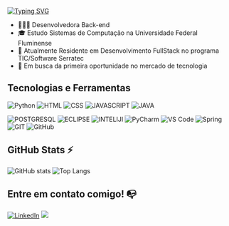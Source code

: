 [![Typing SVG](https://readme-typing-svg.demolab.com?font=Fira+Code&pause=1000&color=000000&width=435&lines=Hello+World%2C+I'm+Let%C3%ADcia+Peixoto)](https://git.io/typing-svg)


- 👩🏻‍💻 Desenvolvedora Back-end
- 🎓 Estudo Sistemas de Computação na Universidade Federal Fluminense
- 🌱 Atualmente Residente em Desenvolvimento FullStack no programa TIC/Software Serratec
- 🎯 Em busca da primeira oportunidade no mercado de tecnologia

## Tecnologias e Ferramentas
 ![Python](https://img.shields.io/badge/Python-3776AB?style=for-the-badge&logo=python&logoColor=white) ![HTML](https://img.shields.io/badge/HTML-239120?style=for-the-badge&logo=html5&logoColor=white) ![CSS](https://img.shields.io/badge/CSS3-1572B6?style=for-the-badge&logo=css3&logoColor=white) ![JAVASCRIPT](https://img.shields.io/badge/JavaScript-F7DF1E?style=for-the-badge&logo=javascript&logoColor=black) ![JAVA](https://img.shields.io/badge/Java-ED8B00?style=for-the-badge&logo=openjdk&logoColor=white) 

 ![POSTGRESQL](https://img.shields.io/badge/PostgreSQL-316192?style=for-the-badge&logo=postgresql&logoColor=white) ![ECLIPSE](https://img.shields.io/badge/Eclipse-2C2255?style=for-the-badge&logo=eclipse&logoColor=white) ![INTELIJI](https://img.shields.io/badge/IntelliJ_IDEA-000000.svg?style=for-the-badge&logo=intellij-idea&logoColor=white)  ![PyCharm](https://img.shields.io/badge/pycharm-143?style=for-the-badge&logo=pycharm&logoColor=black&color=black&labelColor=green)  ![VS Code](https://img.shields.io/badge/VS%20Code-0078d7.svg?style=for-the-badge&logo=visual-studio-code&logoColor=white) ![Spring](https://img.shields.io/badge/spring-%236DB33F.svg?style=for-the-badge&logo=spring&logoColor=white)
 ![GIT](https://img.shields.io/badge/GIT-E44C30?style=for-the-badge&logo=git&logoColor=white) ![GitHub](https://img.shields.io/badge/github-%23121011.svg?style=for-the-badge&logo=github&logoColor=white)
  

## GitHub Stats ⚡

![GitHub stats](https://github-readme-stats.vercel.app/api?username=leticiapzs\&rank_icon=github&theme=apprentice)
![Top Langs](https://github-readme-stats.vercel.app/api/top-langs/?username=leticiapzs&layout=compact&theme=apprentice)


## Entre em contato comigo! 📭
<div>
<a href="https://www.linkedin.com/in/leticiapeixotol" target="_blank"><img src="https://img.shields.io/badge/-LinkedIn-%230077B5?style=for-the-badge&logo=linkedin&logoColor=white" alt="LinkedIn"></a>  
<a href="mailto:leticia.95lima@gmail.com" target="_blank"><img src="https://img.shields.io/badge/Gmail-D14836?style=for-the-badge&logo=gmail&logoColor=white" target="_blank"></a>
</div>
